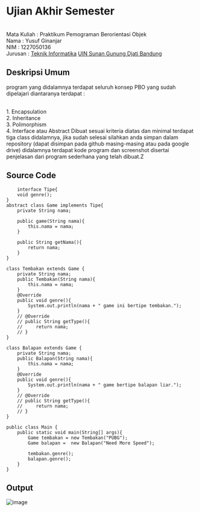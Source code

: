# Ujian Akhir Semester
<br>Mata Kuliah   : Praktikum Pemograman Berorientasi Objek
<br>Nama           : Yusuf Ginanjar
<br>NIM            : 1227050136
<br>Jurusan        : [Teknik Informatika](http://if.uinsgd.ac.id/) [UIN Sunan Gunung Djati Bandung](https://uinsgd.ac.id/)

## Deskripsi Umum
program yang didalamnya terdapat seluruh konsep PBO yang sudah dipelajari diantaranya terdapat :

<br> 1. Encapsulation
<br> 2. Inheritance
<br> 3. Polimorphism
<br> 4. Interface atau Abstract
Dibuat sesuai kriteria diatas dan minimal terdapat tiga class didalamnya, 
jika sudah selesai silahkan anda simpan dalam repository (dapat disimpan pada github masing-masing atau pada google drive) 
didalamnya terdapat kode program dan screenshot disertai penjelasan dari program sederhana yang telah dibuat.Z

## Source Code
```
    interface Tipe{
    void genre();
}
abstract class Game implements Tipe{
    private String nama;

    public game(String nama){
        this.nama = nama;
    }

    public String getNama(){
        return nama;
    }
}

class Tembakan extends Game {
    private String nama;
    public Tembakan(String nama){
        this.nama = nama;
    }
    @Override
    public void genre(){
        System.out.println(nama + " game ini bertipe tembakan.");
    }
    // @Override
    // public String getType(){
    //     return nama;
    // }
}

class Balapan extends Game {
    private String nama;
    public Balapan(String nama){
        this.nama = nama;
    }
    @Override
    public void genre(){
        System.out.println(nama + " game bertipe balapan liar.");
    }
    // @Override
    // public String getType(){
    //     return nama;
    // }
}

public class Main {
    public static void main(String[] args){
        Game tembakan = new Tembakan("PUBG");
        Game balapan =  new Balapan("Need More Speed");

        tembakan.genre();
        balapan.genre();
    }
} 
```
## Output 
  ![image](https://user-images.githubusercontent.com/119514056/209346456-79e2efc4-53cb-4c28-929e-3f459b52ea86.png)
